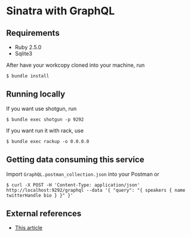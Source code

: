 # Sinatra with GraphQL

## Requirements

* Ruby 2.5.0
* Sqlite3

After have your workcopy cloned into your machine, run
```
$ bundle install
```

## Running locally

If you want use shotgun, run
```
$ bundle exec shotgun -p 9292
```

If you want run it with rack, use
```
$ bundle exec rackup -o 0.0.0.0
```

## Getting data consuming this service

Import `GraphQL.postman_collection.json` into your Postman or

```
$ curl -X POST -H 'Content-Type: application/json' http://localhost:9292/graphql --data '{ "query": "{ speakers { name twitterHandle bio } }" }'
```

## External references

* [This article](https://medium.com/hash32/graphql-server-with-sinatra-ruby-part-1-fdd664170715)
